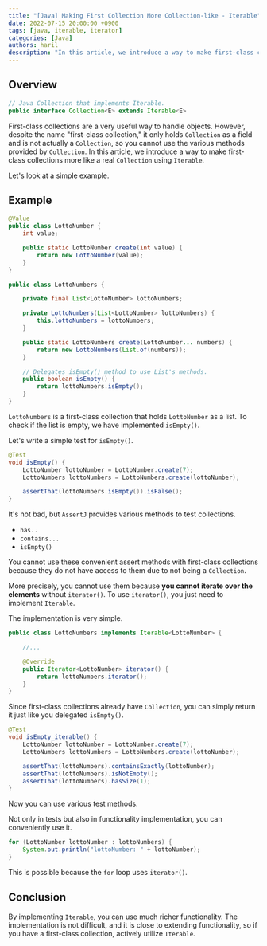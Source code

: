 ```yaml
---
title: "[Java] Making First Collection More Collection-like - Iterable"
date: 2022-07-15 20:00:00 +0900
tags: [java, iterable, iterator]
categories: [Java]
authors: haril
description: "In this article, we introduce a way to make first-class collections more like a real Collection using Iterable."
---
```


## Overview

```java
// Java Collection that implements Iterable.
public interface Collection<E> extends Iterable<E>
```

First-class collections are a very useful way to handle objects. However, despite the name "first-class collection," it only holds `Collection` as a field and is not actually a `Collection`, so you cannot use the various methods provided by `Collection`. In this article, we introduce a way to make first-class collections more like a real `Collection` using `Iterable`.

Let's look at a simple example.

## Example

```java
@Value
public class LottoNumber {
    int value;

    public static LottoNumber create(int value) {
        return new LottoNumber(value);
    }
}
```

```java
public class LottoNumbers {

    private final List<LottoNumber> lottoNumbers;

    private LottoNumbers(List<LottoNumber> lottoNumbers) {
        this.lottoNumbers = lottoNumbers;
    }

    public static LottoNumbers create(LottoNumber... numbers) {
        return new LottoNumbers(List.of(numbers));
    }

    // Delegates isEmpty() method to use List's methods.
    public boolean isEmpty() {
        return lottoNumbers.isEmpty();
    }
}
```

`LottoNumbers` is a first-class collection that holds `LottoNumber` as a list. To check if the list is empty, we have implemented `isEmpty()`.

Let's write a simple test for `isEmpty()`.

```java
@Test
void isEmpty() {
    LottoNumber lottoNumber = LottoNumber.create(7);
    LottoNumbers lottoNumbers = LottoNumbers.create(lottoNumber);

    assertThat(lottoNumbers.isEmpty()).isFalse();
}
```

It's not bad, but `AssertJ` provides various methods to test collections.

- `has..`
- `contains...`
- `isEmpty()`

You cannot use these convenient assert methods with first-class collections because they do not have access to them due to not being a `Collection`.

More precisely, you cannot use them because **you cannot iterate over the elements** without `iterator()`. To use `iterator()`, you just need to implement `Iterable`.

The implementation is very simple.

```java
public class LottoNumbers implements Iterable<LottoNumber> {

    //...

    @Override
    public Iterator<LottoNumber> iterator() {
        return lottoNumbers.iterator();
    }
}
```

Since first-class collections already have `Collection`, you can simply return it just like you delegated `isEmpty()`.

```java
@Test
void isEmpty_iterable() {
    LottoNumber lottoNumber = LottoNumber.create(7);
    LottoNumbers lottoNumbers = LottoNumbers.create(lottoNumber);

    assertThat(lottoNumbers).containsExactly(lottoNumber);
    assertThat(lottoNumbers).isNotEmpty();
    assertThat(lottoNumbers).hasSize(1);
}
```

Now you can use various test methods.

Not only in tests but also in functionality implementation, you can conveniently use it.

```java
for (LottoNumber lottoNumber : lottoNumbers) {
    System.out.println("lottoNumber: " + lottoNumber);
}
```

This is possible because the `for` loop uses `iterator()`.

## Conclusion

By implementing `Iterable`, you can use much richer functionality. The implementation is not difficult, and it is close to extending functionality, so if you have a first-class collection, actively utilize `Iterable`.
